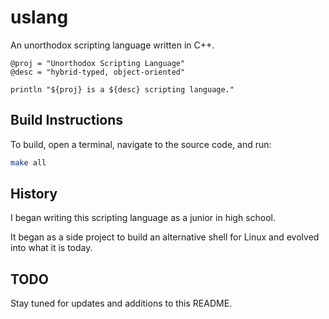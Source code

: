 # uslang

An unorthodox scripting language written in C++.

```uslang
@proj = "Unorthodox Scripting Language"
@desc = "hybrid-typed, object-oriented"

println "${proj} is a ${desc} scripting language."
```

## Build Instructions

To build, open a terminal, navigate to the source code, and run:

```bash
make all
```

## History

I began writing this scripting language as a junior in high school.

It began as a side project to build an alternative shell for Linux and evolved into what it is today.

## TODO

Stay tuned for updates and additions to this README.
